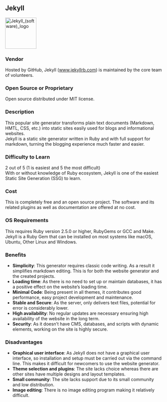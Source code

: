 ## Jekyll  
<img src="Jekyll_(software)_Logo.png" alt="Jekyll_(software)_logo" width="100"/>  

### Vendor  
Hosted by GitHub, Jekyll (www.jekyllrb.com) is maintained by the core team of volunteers.  

### Open Source or Proprietary  
Open source distributed under MIT license.  

### Description  
This popular site generator transforms plain text documents (Markdown, HMTL, CSS, etc.) into static sites easily used for blogs and informational websites.  
Jekyll is a static site generator written in Ruby and with full support for markdown, turning the blogging experience much faster and easier. 

### Difficulty to Learn  
2 out of 5 (1 is easiest and 5 the most difficult)  
With or without knowledge of Ruby ecosystem, Jekyll is one of the easiest Static Site Generation (SSG) to learn.    

### Cost  
This is completely free and an open source project. The software and its related plugins as well as documentation are offered at no cost.  

### OS Requirements  
This requires Ruby version 2.5.0 or higher, RubyGems or GCC and Make.  
Jekyll is a Ruby Gem that can be installed on most systems like macOS, Ubuntu, Other Linux and Windows.   

### Benefits
- **Simplicity**: This generator requires classic code writing. As a result it simplifies markdown editing. This is for both the website generator and the created projects.
- **Loading time**: As there is no need to set up or maintain databases, it has a positive effect on the website’s loading time.
- **Minimal Code**: Being present in all themes, it contributes good performance, easy project development and maintenance.
- **Stable and Secure**:  As the server, only delivers text files, potential for error is considerably lower.
- **High availability**: No regular updates are necessary ensuring high availability of the website in the long term.
- **Security**: As it doesn’t have CMS, databases, and scripts with dynamic elements, working on the site is highly secure.

### Disadvantages
- **Graphical user interface**: As Jekyll does not have a graphical user interface, so installation and setup must be carried out via the command line. This makes it difficult for newcomers to use the website generator.
- **Theme selection and plugins**: The site lacks choice whereas there are other sites have multiple designs and layout templates.
- **Small community**: The site lacks support due to its small community and low distribution.
- **Image editing**: There is no image editing program making it relatively difficult.
